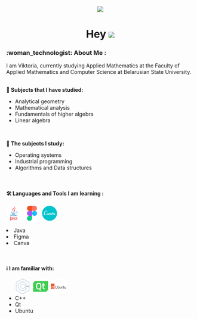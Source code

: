 <div id="header" align="center">
  <img src="https://i.giphy.com/media/v1.Y2lkPTc5MGI3NjExbW9vb25uMmxzeWV2MXdnbWxkZHNoaGE4OXI2cG4ydWd2NTM3M3R5aCZlcD12MV9pbnRlcm5hbF9naWZfYnlfaWQmY3Q9Zw/hpXdHPfFI5wTABdDx9/giphy.gif" width="100"/>


<h1>
<b> Hey </b>
  <img src="https://media.giphy.com/media/hvRJCLFzcasrR4ia7z/giphy.gif" width="30px"/>
</h1>
</div>
 
<h3>:woman_technologist: About Me :</h3>
<p>I am Viktoria, currently studying Applied Mathematics at the Faculty of Applied Mathematics and Computer Science at Belarusian State University.
<br><br>

<p><strong>📖 Subjects that I have studied:</strong></p>
<ul>
  <li>Analytical geometry</li>
  <li>Mathematical analysis</li>
  <li>Fundamentals of higher algebra</li>
  <li>Linear algebra</li>
</ul>

<br>

<p><strong>📖 The subjects I study:</strong></p>
<ul>
  <li>Operating systems</li>
  <li>Industrial programming</li>
  <li>Algorithms and Data structures</li>
</ul>

<br>

<h4>🛠️ Languages and Tools I am learning : </h4>
 <p>
     <img src="https://github.com/devicons/devicon/blob/master/icons/java/java-original-wordmark.svg" title="Java" alt="Java" width="40" height="40"/>&nbsp;
   <img src="https://github.com/devicons/devicon/blob/master/icons/figma/figma-original.svg" title="Figma" alt="Figma" width="40" height="40"/>&nbsp;
  <img src="https://github.com/devicons/devicon/blob/master/icons/canva/canva-original.svg" title="Canva" alt="Canva" width="40" height="40"/>&nbsp;
<li>Java</li>
<li>Figma</li>
<li>Canva</li>
</p>

<br>

 <h4> ℹ️ I am familiar with:</h4> 
<ul>
  <img src="https://github.com/devicons/devicon/blob/master/icons/cplusplus/cplusplus-line.svg" title="C++" alt="C++" width="40" height="40"/>&nbsp;
  <img src="https://github.com/devicons/devicon/blob/master/icons/qt/qt-original.svg" title="Qt" alt="Qt" width="40" height="40"/>&nbsp;
  <img src="https://github.com/devicons/devicon/blob/master/icons/ubuntu/ubuntu-original-wordmark.svg" title="Ubuntu" alt="Ubuntu" width="40" height="40"/>&nbsp;
  <li>C++</li>
  <li>Qt</li>
  <li>Ubuntu</li>

</ul>

